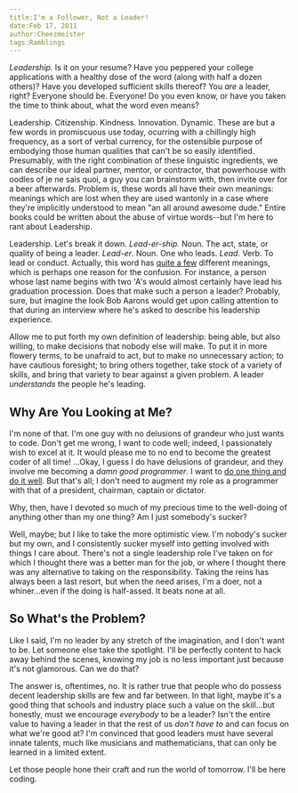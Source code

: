 ```yaml
---
title:I'm a Follower, Not a Leader!
date:Feb 17, 2011
author:Cheezmeister
tags:Ramblings
---
```


*Leadership.* Is it on your resume? Have you peppered your college applications
with a healthy dose of the word (along with half a dozen others)? Have you
developed sufficient skills thereof? You *are* a leader, right? Everyone should 
be. Everyone! Do you even know, or have you taken the time to think about, what 
the word even means? 

Leadership. Citizenship. Kindness. Innovation. Dynamic. These are but a few
words in promiscuous use today, ocurring with a chillingly high frequency, as a
sort of verbal currency, for the ostensible purpose of embodying those human
qualities that can't be so easily identified. Presumably, with the right
combination of these linguistic ingredients, we can describe our ideal partner,
mentor, or contractor, that powerhouse with oodles of je ne sais quoi, a guy 
you can brainstorm with, then invite over for a beer afterwards. Problem is, 
these words all have their own meanings: meanings which are lost when they are 
used wantonly in a case where they're implicitly understood to mean "an all
around awesome dude." Entire books could be written about the abuse of virtue 
words--but I'm here to rant about Leadership.

Leadership. Let's break it down. *Lead-er-ship.* Noun. The act, state, or
quality of being a leader. *Lead-er*. Noun. One who leads. *Lead.* Verb. To 
lead or conduct. Actually, this word has [quite a
few](http://en.wiktionary.org/wiki/lead#Verb_2) different meanings, which is
perhaps one reason for the confusion. For instance, a person whose last name
begins with two 'A's would almost certainly have lead his graduation procession.
Does that make such a person a leader? Probably, sure, but imagine the look Bob
Aarons would get upon calling attention to that during an interview where
he's asked to describe his leadership experience.

Allow me to put forth my own definition of leadership: being able, but also
willing, to make decisions that nobody else will make. To put it in more 
flowery terms, to be unafraid to act, but to make no unnecessary action; to 
have cautious foresight; to bring others together, take stock of a variety of 
skills, and bring that variety to bear against a given problem. A leader 
*understands* the people he's leading.

## Why Are You Looking at Me? ##

I'm none of that. I'm one guy with no delusions of grandeur who just wants to
code. Don't get me wrong, I want to code well; indeed, I passionately wish to 
excel at it. It would please me to no end to become the greatest coder of all
time! ...Okay, I guess I do have delusions of grandeur, and they involve me
becoming a *damn good programmer*. I want to [do one
thing and do it well](http://en.wikipedia.org/wiki/Unix_Philosophy). But that's
all; I don't need to augment my role as a programmer with that of a president,
chairman, captain or dictator.  

Why, then, have I devoted so much of my precious time to the well-doing of
anything other than my one thing? Am I just somebody's sucker? 

Well, maybe; but I like to take the more optimistic view. I'm nobody's sucker 
but my own, and I consistently sucker myself into getting involved with things
I care about. There's not a single leadership role I've taken on for which I 
thought there was a better man for the job, or where I thought
there was any alternative to taking on the responsibility. Taking the reins
has always been a last resort, but when the need arises, I'm a doer, not a 
whiner...even if the doing is half-assed. It beats none at all.

## So What's the Problem? ##

Like I said, I'm no leader by any stretch of the imagination, and I don't 
want to be. Let someone else take the spotlight. I'll be perfectly content 
to hack away behind the scenes, knowing my job is no less important just 
because it's not glamorous. Can we do that?

The answer is, oftentimes, no. It is rather true that people who do possess
decent leadership skills are few and far between. In that light, maybe it's
a good thing that schools and industry place such a value on the 
skill...but honestly, must we encourage *everybody* to be a leader? Isn't 
the entire value to having a leader in that the rest of us *don't have to*
and can focus on what we're good at? I'm convinced that good leaders must
have several innate talents, much like musicians and mathematicians, that
can only be learned in a limited extent. 

Let those people hone their craft and run the world of tomorrow. I'll be
here coding.
